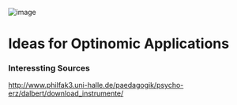 ![image](http://www.ottiger.org/optinomic_logo/optinomic_logo_small.png)

# Ideas for Optinomic Applications




### Interessting Sources
http://www.philfak3.uni-halle.de/paedagogik/psycho-erz/dalbert/download_instrumente/